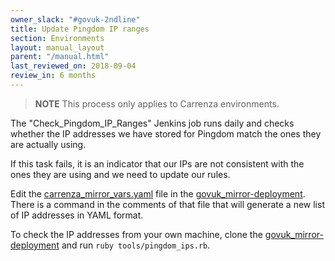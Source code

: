 ```yaml
---
owner_slack: "#govuk-2ndline"
title: Update Pingdom IP ranges
section: Environments
layout: manual_layout
parent: "/manual.html"
last_reviewed_on: 2018-09-04
review_in: 6 months
---
```


> **NOTE**
> This process only applies to Carrenza environments.

The "Check_Pingdom_IP_Ranges" Jenkins job runs daily and checks
whether the IP addresses we have stored for Pingdom match the ones they
are actually using.

If this task fails, it is an indicator that our IPs are not consistent with
the ones they are using and we need to update our rules.

Edit the [carrenza_mirror_vars.yaml][carrenza] file in the
[govuk_mirror-deployment][mirror-repo]. There is a command in the comments of
that file that will generate a new list of IP addresses in YAML format.

To check the IP addresses from your own machine, clone the
[govuk_mirror-deployment][mirror-repo] and run `ruby tools/pingdom_ips.rb`.

[mirror-repo]: https://github.com/alphagov/govuk_mirror-deployment
[carrenza]: https://github.com/alphagov/govuk_mirror-deployment/blob/master/vcloud-edge_gateway/vars/carrenza_mirror_vars.yaml
